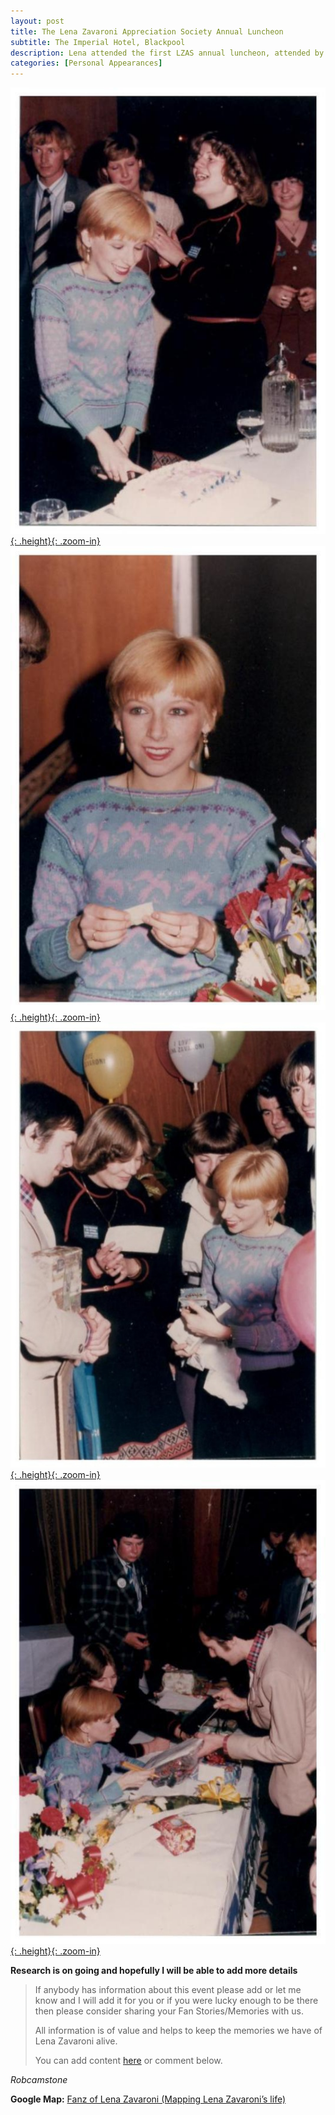 ```yaml
---
layout: post
title: The Lena Zavaroni Appreciation Society Annual Luncheon
subtitle: The Imperial Hotel, Blackpool
description: Lena attended the first LZAS annual luncheon, attended by over 60 fans and held to celebrate her 18th birthday, where she met members of the society and presented them with signed photos.
categories: [Personal Appearances]
---
```


[![](/assets/images/1981-11-08-the-lena-zavaroni-appreciation-society-annual-luncheon/LZ-01.jpg){: .height}{: .zoom-in}](/assets/images/1981-11-08-the-lena-zavaroni-appreciation-society-annual-luncheon/LZ-01.jpg)
[![](/assets/images/1981-11-08-the-lena-zavaroni-appreciation-society-annual-luncheon/LZ-02.jpg){: .height}{: .zoom-in}](/assets/images/1981-11-08-the-lena-zavaroni-appreciation-society-annual-luncheon/LZ-02.jpg)
[![](/assets/images/1981-11-08-the-lena-zavaroni-appreciation-society-annual-luncheon/LZ-03.jpg){: .height}{: .zoom-in}](/assets/images/1981-11-08-the-lena-zavaroni-appreciation-society-annual-luncheon/LZ-03.jpg)
[![](/assets/images/1981-11-08-the-lena-zavaroni-appreciation-society-annual-luncheon/LZ-04.jpg){: .height}{: .zoom-in}](/assets/images/1981-11-08-the-lena-zavaroni-appreciation-society-annual-luncheon/LZ-04.jpg)

<style>
.height {width:auto; height:262px;}
</style>

**Research is on going and hopefully I will be able to add more details**
> If anybody has information about this event please add or let me know and I will add it for you or if you were lucky enough to be there then please consider sharing your Fan Stories/Memories with us.
>
> All information is of value and helps to keep the memories we have of Lena Zavaroni alive.
>
> You can add content [here](https://github.com/FanzOfLenaZavaroni/fanzoflenazavaroni.github.io) or comment below.

<cite>Robcamstone</cite>

**Google Map:**
<span class="post-categories">[Fanz of Lena Zavaroni (Mapping Lena Zavaroni’s life)](https://www.google.co.uk/maps/d/u/0/viewer?mid=1D1D0ERV_FQMNb9XZzJ-J3yUlK8aI4vhI&ll=53.82729320000002%2C-3.054806699999972&z=19)</span>
